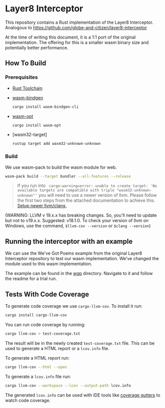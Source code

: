 # Layer8 Interceptor

This repository contains a Rust implementation of the Layer8 Interceptor. Analogous to <https://github.com/globe-and-citizen/layer8-interceptor>

At the time of writing this document, it is a 1:1 port of the original implementation.
The offering for this is a smaller wasm binary size and potentially better performance.

## How To Build

### Prerequisites

- [Rust Toolchain](https://www.rust-lang.org/tools/install)
- [wasm-bindgen](https://crates.io/crates/wasm-bindgen)

  ```sh
  cargo install wasm-bindgen-cli
  ```

- [wasm-opt](https://crates.io/crates/wasm-opt)

  ```sh
  cargo install wasm-opt
  ```

- [wasm32-target]

  ```sh
  rustup target add wasm32-unknown-unknown
  ```

### Build

We use wasm-pack to build the wasm module for web.

```sh
wasm-pack build --target bundler --all-features --release   
```

> If you run into ` cargo:warning=error: unable to create target: 'No available targets are compatible with triple "wasm32-unknown-unknown"'` you will need to use a newer version of llvm.
> Please follow the first two steps from the attached documentation to achieve this. [Setup newer llvm/clang.](https://learn.sapio-lang.org/ch01-01-installation.html#local-quickstart)

(WARNING: LLVM v 19.x.x has breaking changes. So, you'll need to update but not to v19.x.x. Suggested: v18.1.0. To check your version of llvm on Windows, use the command, `$llvm-cov --version` or `$clang --version`)

## Running the interceptor with an example

We can use the We've Got Poems example from the original Layer8 Interceptor repository to test our wasm implementation. We've changed the module used to this wasm implementation.

The example can be found in the [wgp](./service_provider_mock/wgp/) directory. Navigate to it and follow the readme for a trial run.

## Tests With Code Coverage

To generate code coverage we use `cargo-llvm-cov`. To install it run:

```sh
cargo install cargo-llvm-cov
```

You can run code coverage by running:

```sh
cargo llvm-cov > test-coverage.txt
```

The result will be in the newly created `test-coverage.txt` file. This can be used to generate a HTML report or a `lcov.info` file.

To generate a HTML report run:

``` sh
cargo llvm-cov --html --open
```

To generate a `lcov.info` file run:

```sh
cargo llvm-cov --workspace --lcov --output-path lcov.info
```

The generated `lcov.info` can be used with IDE tools like [coverage gutters](https://marketplace.visualstudio.com/items?itemName=ryanluker.vscode-coverage-gutters) to watch code coverage.
